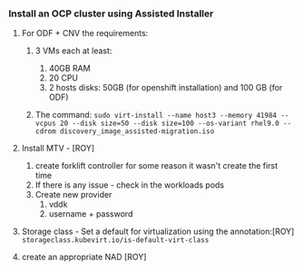 ### Install an OCP cluster using Assisted Installer
1. For ODF + CNV the requirements: 
   1. 3 VMs each at least:
      1. 40GB RAM
      2. 20 CPU
      3. 2 hosts disks: 50GB (for openshift installation) and 100 GB (for ODF)
      
   2. The command: 
   ```sudo virt-install --name host3 --memory 41984 --vcpus 20 --disk size=50 --disk size=100 --os-variant rhel9.0 --cdrom discovery_image_assisted-migration.iso```
   
2. Install MTV - [ROY]
   1. create forklift controller for some reason it wasn't create the first time
   2. If there is any issue - check in the workloads pods
   3. Create new provider 
      1. vddk
      2. username + password
3. Storage class - Set a default for virtualization using the annotation:[ROY] 
   ```storageclass.kubevirt.io/is-default-virt-class```
4. create an appropriate NAD  [ROY]